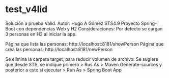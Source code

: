 # test_v4lid
Solución a prueba Valid. Autor: Hugo A Gómez
STS4.9
Proyecto Spring-Boot con dependencias Web y H2
Consideraciones:
Por defecto se cargan 3 personas en H2 al iniciar la app.

Página que lista las personas: http://localhost:8181/showPerson
Página que crea las personas: http://localhost:8181/newPerson

Se elimina la carpeta target, para reducir volumen de archivo. Se sugiere que desde STS, se indique primero > Rus As > Maven Generate-sources y posterior a esto si ejecutar > Run As > Spring Boot App
